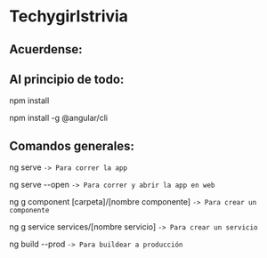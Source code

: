# Techygirlstrivia

## Acuerdense:

## Al principio de todo:

npm install

npm install -g @angular/cli

## Comandos generales:

ng serve `-> Para correr la app`

ng serve --open `-> Para correr y abrir la app en web`

ng g component [carpeta]/[nombre componente]  `-> Para crear un componente`

ng g service services/[nombre servicio]  `-> Para crear un servicio`

ng build --prod  `-> Para buildear a producción`
